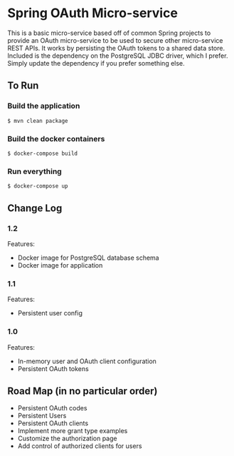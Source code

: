 # Spring OAuth Micro-service

This is a basic micro-service based off of common Spring projects to provide an
OAuth micro-service to be used to secure other micro-service REST APIs.  It
works by persisting the OAuth tokens to a shared data store.  Included is the
dependency on the PostgreSQL JDBC driver, which I prefer.  Simply update the
dependency if you prefer something else.

## To Run
### Build the application
`$ mvn clean package` 

### Build the docker containers
`$ docker-compose build`

### Run everything
`$ docker-compose up`


## Change Log
### 1.2
Features:
- Docker image for PostgreSQL database schema
- Docker image for application

### 1.1
Features:
- Persistent user config

### 1.0
Features:
- In-memory user and OAuth client configuration
- Persistent OAuth tokens

## Road Map (in no particular order)
- Persistent OAuth codes
- Persistent Users
- Persistent OAuth clients
- Implement more grant type examples
- Customize the authorization page
- Add control of authorized clients for users